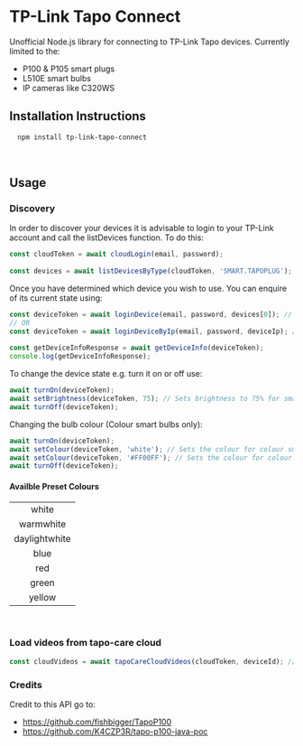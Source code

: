 # TP-Link Tapo Connect

Unofficial Node.js library for connecting to TP-Link Tapo devices. Currently limited to the:
- P100 & P105 smart plugs
- L510E smart bulbs
- IP cameras like C320WS

## Installation Instructions

```bash
  npm install tp-link-tapo-connect
```

<br/>

## Usage

### Discovery

In order to discover your devices it is advisable to login to your TP-Link account and call the listDevices function. To do this:

```ts
const cloudToken = await cloudLogin(email, password);
    
const devices = await listDevicesByType(cloudToken, 'SMART.TAPOPLUG');
```

Once you have determined which device you wish to use. You can enquire of its current state using:

```ts
const deviceToken = await loginDevice(email, password, devices[0]); // Performs a mac lookup to determine local IP address
// OR
const deviceToken = await loginDeviceByIp(email, password, deviceIp); // If you know your local device IP address
    
const getDeviceInfoResponse = await getDeviceInfo(deviceToken);
console.log(getDeviceInfoResponse);
```

To change the device state e.g. turn it on or off use:

```ts
await turnOn(deviceToken);
await setBrightness(deviceToken, 75); // Sets brightness to 75% for smart bulbs only
await turnOff(deviceToken);
```

Changing the bulb colour (Colour smart bulbs only):

```ts
await turnOn(deviceToken);
await setColour(deviceToken, 'white'); // Sets the colour for colour smart bulbs only
await setColour(deviceToken, '#FF00FF'); // Sets the colour for colour smart bulbs only using a hex value
await turnOff(deviceToken);
```

#### Availble Preset Colours

||
| :-: |
| white |
| warmwhite |
| daylightwhite |
| blue |
| red |
| green |
| yellow |

<br/>

### Load videos from tapo-care cloud
```ts
const cloudVideos = await tapoCareCloudVideos(cloudToken, deviceId); //deviceId from listDevicesByType 
```

### Credits

Credit to this API go to:
* https://github.com/fishbigger/TapoP100
* https://github.com/K4CZP3R/tapo-p100-java-poc
